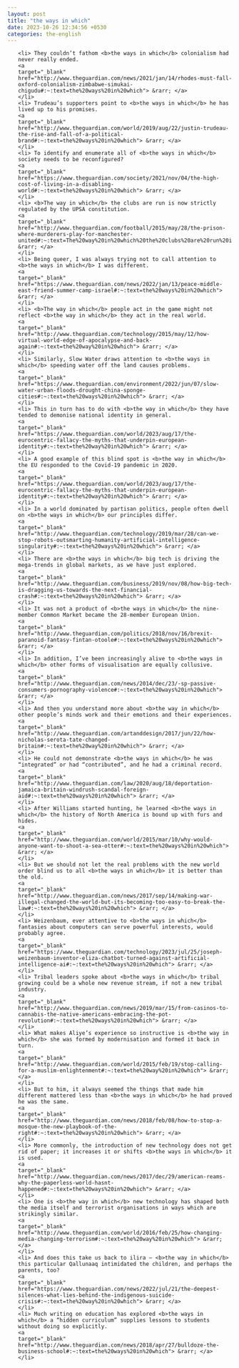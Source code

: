 ```yaml
---
layout: post
title: "the ways in which"
date: 2023-10-26 12:34:56 +0530
categories: the-english
---
```

<ol>

    <li> They couldn’t fathom <b>the ways in which</b> colonialism had never really ended.
    <a 
    target="_blank" 
    href="http://www.theguardian.com/news/2021/jan/14/rhodes-must-fall-oxford-colonialism-zimbabwe-simukai-chigudu#:~:text=the%20ways%20in%20which"> &rarr; </a>
    </li>
    <li> Trudeau’s supporters point to <b>the ways in which</b> he has lived up to his promises.
    <a 
    target="_blank" 
    href="http://www.theguardian.com/world/2019/aug/22/justin-trudeau-the-rise-and-fall-of-a-political-brand#:~:text=the%20ways%20in%20which"> &rarr; </a>
    </li>
    <li> To identify and enumerate all of <b>the ways in which</b> society needs to be reconfigured?
    <a 
    target="_blank" 
    href="https://www.theguardian.com/society/2021/nov/04/the-high-cost-of-living-in-a-disabling-world#:~:text=the%20ways%20in%20which"> &rarr; </a>
    </li>
    <li> <b>The way in which</b> the clubs are run is now strictly regulated by the UPSA constitution.
    <a 
    target="_blank" 
    href="http://www.theguardian.com/football/2015/may/28/the-prison-where-murderers-play-for-manchester-united#:~:text=The%20way%20in%20which%20the%20clubs%20are%20run%20is%20now%20strictly%20regulated%20by%20the%20UPSA%20constitution."> &rarr; </a>
    </li>
    <li> Being queer, I was always trying not to call attention to <b>the ways in which</b> I was different.
    <a 
    target="_blank" 
    href="https://www.theguardian.com/news/2022/jan/13/peace-middle-east-friend-summer-camp-israel#:~:text=the%20ways%20in%20which"> &rarr; </a>
    </li>
    <li> <b>The way in which</b> people act in the game might not reflect <b>the way in which</b> they act in the real world.
    <a 
    target="_blank" 
    href="http://www.theguardian.com/technology/2015/may/12/how-virtual-world-edge-of-apocalypse-and-back-again#:~:text=the%20way%20in%20which"> &rarr; </a>
    </li>
    <li> Similarly, Slow Water draws attention to <b>the ways in which</b> speeding water off the land causes problems.
    <a 
    target="_blank" 
    href="https://www.theguardian.com/environment/2022/jun/07/slow-water-urban-floods-drought-china-sponge-cities#:~:text=the%20ways%20in%20which"> &rarr; </a>
    </li>
    <li> This in turn has to do with <b>the way in which</b> they have tended to demonise national identity in general.
    <a 
    target="_blank" 
    href="https://www.theguardian.com/world/2023/aug/17/the-eurocentric-fallacy-the-myths-that-underpin-european-identity#:~:text=the%20way%20in%20which"> &rarr; </a>
    </li>
    <li> A good example of this blind spot is <b>the way in which</b> the EU responded to the Covid-19 pandemic in 2020.
    <a 
    target="_blank" 
    href="https://www.theguardian.com/world/2023/aug/17/the-eurocentric-fallacy-the-myths-that-underpin-european-identity#:~:text=the%20way%20in%20which"> &rarr; </a>
    </li>
    <li> In a world dominated by partisan politics, people often dwell on <b>the ways in which</b> our principles differ.
    <a 
    target="_blank" 
    href="http://www.theguardian.com/technology/2019/mar/28/can-we-stop-robots-outsmarting-humanity-artificial-intelligence-singularity#:~:text=the%20ways%20in%20which"> &rarr; </a>
    </li>
    <li> There are <b>the ways in which</b> big tech is driving the mega-trends in global markets, as we have just explored.
    <a 
    target="_blank" 
    href="http://www.theguardian.com/business/2019/nov/08/how-big-tech-is-dragging-us-towards-the-next-financial-crash#:~:text=the%20ways%20in%20which"> &rarr; </a>
    </li>
    <li> It was not a product of <b>the ways in which</b> the nine-member Common Market became the 28-member European Union.
    <a 
    target="_blank" 
    href="http://www.theguardian.com/politics/2018/nov/16/brexit-paranoid-fantasy-fintan-otoole#:~:text=the%20ways%20in%20which"> &rarr; </a>
    </li>
    <li> In addition, I’ve been increasingly alive to <b>the ways in which</b> other forms of visualisation are equally collusive.
    <a 
    target="_blank" 
    href="http://www.theguardian.com/news/2014/dec/23/-sp-passive-consumers-pornography-violence#:~:text=the%20ways%20in%20which"> &rarr; </a>
    </li>
    <li> And then you understand more about <b>the way in which</b> other people’s minds work and their emotions and their experiences.
    <a 
    target="_blank" 
    href="http://www.theguardian.com/artanddesign/2017/jun/22/how-nicholas-serota-tate-changed-britain#:~:text=the%20way%20in%20which"> &rarr; </a>
    </li>
    <li> He could not demonstrate <b>the ways in which</b> he was “integrated” or had “contributed”, and he had a criminal record.
    <a 
    target="_blank" 
    href="http://www.theguardian.com/law/2020/aug/18/deportation-jamaica-britain-windrush-scandal-foreign-aid#:~:text=the%20ways%20in%20which"> &rarr; </a>
    </li>
    <li> After Williams started hunting, he learned <b>the ways in which</b> the history of North America is bound up with furs and hides.
    <a 
    target="_blank" 
    href="http://www.theguardian.com/world/2015/mar/10/why-would-anyone-want-to-shoot-a-sea-otter#:~:text=the%20ways%20in%20which"> &rarr; </a>
    </li>
    <li> But we should not let the real problems with the new world order blind us to all <b>the ways in which</b> it is better than the old.
    <a 
    target="_blank" 
    href="http://www.theguardian.com/news/2017/sep/14/making-war-illegal-changed-the-world-but-its-becoming-too-easy-to-break-the-law#:~:text=the%20ways%20in%20which"> &rarr; </a>
    </li>
    <li> Weizenbaum, ever attentive to <b>the ways in which</b> fantasies about computers can serve powerful interests, would probably agree.
    <a 
    target="_blank" 
    href="https://www.theguardian.com/technology/2023/jul/25/joseph-weizenbaum-inventor-eliza-chatbot-turned-against-artificial-intelligence-ai#:~:text=the%20ways%20in%20which"> &rarr; </a>
    </li>
    <li> Tribal leaders spoke about <b>the ways in which</b> tribal growing could be a whole new revenue stream, if not a new tribal industry.
    <a 
    target="_blank" 
    href="http://www.theguardian.com/news/2019/mar/15/from-casinos-to-cannabis-the-native-americans-embracing-the-pot-revolution#:~:text=the%20ways%20in%20which"> &rarr; </a>
    </li>
    <li> What makes Aliye’s experience so instructive is <b>the way in which</b> she was formed by modernisation and formed it back in turn.
    <a 
    target="_blank" 
    href="http://www.theguardian.com/world/2015/feb/19/stop-calling-for-a-muslim-enlightenment#:~:text=the%20way%20in%20which"> &rarr; </a>
    </li>
    <li> But to him, it always seemed the things that made him different mattered less than <b>the ways in which</b> he had proved he was the same.
    <a 
    target="_blank" 
    href="http://www.theguardian.com/news/2018/feb/08/how-to-stop-a-mosque-the-new-playbook-of-the-right#:~:text=the%20ways%20in%20which"> &rarr; </a>
    </li>
    <li> More commonly, the introduction of new technology does not get rid of paper; it increases it or shifts <b>the ways in which</b> it is used.
    <a 
    target="_blank" 
    href="http://www.theguardian.com/news/2017/dec/29/american-reams-why-the-paperless-world-hasnt-happened#:~:text=the%20ways%20in%20which"> &rarr; </a>
    </li>
    <li> One is <b>the way in which</b> new technology has shaped both the media itself and terrorist organisations in ways which are strikingly similar.
    <a 
    target="_blank" 
    href="http://www.theguardian.com/world/2016/feb/25/how-changing-media-changing-terrorism#:~:text=the%20way%20in%20which"> &rarr; </a>
    </li>
    <li> And does this take us back to ilira – <b>the way in which</b> this particular Qallunaaq intimidated the children, and perhaps the parents, too?
    <a 
    target="_blank" 
    href="https://www.theguardian.com/news/2022/jul/21/the-deepest-silences-what-lies-behind-the-indigenous-suicide-crisis#:~:text=the%20way%20in%20which"> &rarr; </a>
    </li>
    <li> Much writing on education has explored <b>the ways in which</b> a “hidden curriculum” supplies lessons to students without doing so explicitly.
    <a 
    target="_blank" 
    href="http://www.theguardian.com/news/2018/apr/27/bulldoze-the-business-school#:~:text=the%20ways%20in%20which"> &rarr; </a>
    </li>